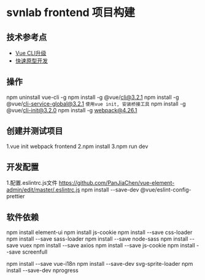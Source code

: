 # svnlab frontend 项目构建

## 技术参考点
* [Vue CLI升级](https://cli.vuejs.org/zh/guide/installation.html)
* [快速原型开发](https://cli.vuejs.org/zh/guide/prototyping.html)

## 操作
npm uninstall vue-cli -g
npm install -g @vue/cli@3.2.1
npm install -g @vue/cli-service-global@3.2.1
`使用vue init, 安装桥接工具`
npm install -g @vue/cli-init@3.2.0
npm install -g webpack@4.26.1

## 创建并测试项目
1.vue init webpack frontend
2.npm install
3.npm run dev

## 开发配置
1.配置.eslintrc.js文件
https://github.com/PanJiaChen/vue-element-admin/edit/master/.eslintrc.js
npm install --save-dev @vue/eslint-config-prettier

## 软件依赖
npm install element-ui
npm install js-cookie
npm install --save css-loader
npm install --save sass-loader
npm install --save node-sass
npm install --save vuex
npm install --save axios
npm install --save js-cookie
npm install --save screenfull

npm install --save vue-i18n
npm install --save-dev svg-sprite-loader
npm install --save-dev nprogress
